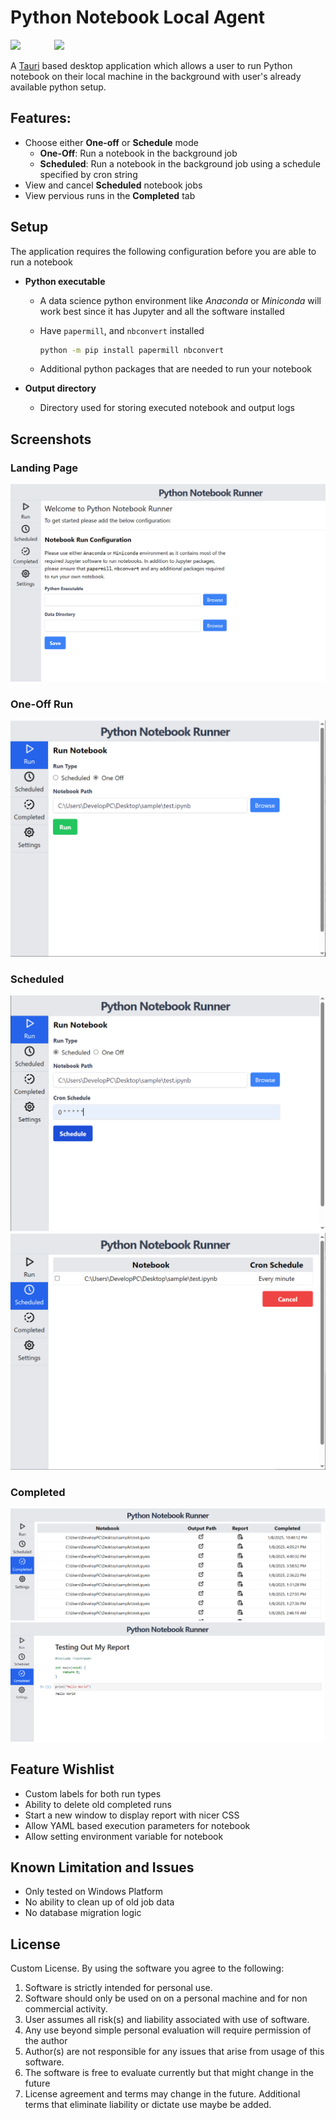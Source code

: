 # Python Notebook Local Agent


<img src="https://tauri.app/_astro/logo_light.Br3nqH4L.svg" width=200 style="margin-right:50px">
<img src="https://jupyter.org/assets/logos/rectanglelogo-greytext-orangebody-greymoons.svg" width=200>

A [Tauri](https://tauri.app) based desktop application which allows a user to run Python notebook on their local machine in the background with user's already available python setup.

## Features:
- Choose either **One-off** or **Schedule** mode
  - **One-Off**: Run a notebook in the background job
  - **Scheduled**: Run a notebook in the background job using a schedule specified by cron string
- View and cancel **Scheduled** notebook jobs
- View pervious runs in the **Completed** tab

## Setup

The application requires the following configuration before you are able to run a notebook

- **Python executable**
  - A data science python environment like *Anaconda* or *Miniconda* will work best since it has Jupyter and all the software installed
  - Have `papermill`, and `nbconvert` installed

    ```bash
    python -m pip install papermill nbconvert
    ```
  - Additional python packages that are needed to run your notebook 

- **Output directory**
  - Directory used for storing executed notebook and output logs

## Screenshots

### Landing Page

![landing](./screenshots/landing.png)

### One-Off Run

![one off](./screenshots/one_off.png)

### Scheduled 

![scheduled one](./screenshots/scheduled_1.png)
![scheduled two](./screenshots/scheduled_2.png)

### Completed

![report 1](./screenshots/report_1.png)
![report 2](./screenshots/report_2.png)


## Feature Wishlist

- Custom labels for both run types
- Ability to delete old completed runs
- Start a new window to display report with nicer CSS
- Allow YAML based execution parameters for notebook 
- Allow setting environment variable for notebook

## Known Limitation and Issues

- Only tested on Windows Platform
- No ability to clean up of old job data
- No database migration logic

## License

Custom License. By using the software you agree to the following:

1) Software is strictly intended for personal use.
2) Software should only be used on on a personal machine and for non commercial activity.
3) User assumes all risk(s) and liability associated with use of software.
4) Any use beyond simple personal evaluation will require permission of the author
5) Author(s) are not responsible for any issues that arise from usage of this software.
6) The software is free to evaluate currently but that might change in the future
7) License agreement and terms may change in the future. Additional terms that eliminate liability or dictate use maybe be added.
